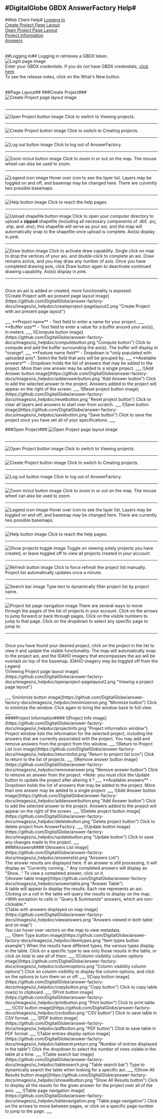 #DigitalGlobe GBDX AnswerFactory Help#
----------

#Web Client Help#
[Logging In](#logging-in) <br>
[Create Project Page Layout](#create-project) <br>
[Open Project Page Layout](#open-project) <br>
[Project Information](#project-information) <br>
[Answers](#answers) <br>
<br><br>
##Logging In##
Logging in retrieves a GBDX token. <br>
![Login page image](https://github.com/DigitalGlobe/answer-factory-docs/images/ui_helpdoc/loginbox.png "Login Box for login page") <br>
Enter your GBDX credentials. If you do not have GBDX credentials, [click here](https://gbdx.geobigdata.io/account/self_registration/). <br>
To see the release notes, click on the What's New button.
<br><br><br>
##Page Layout##
###Create Project###
![Create Project page layout image](https://github.com/DigitalGlobe/answer-factory-docs/images/ui_helpdoc/createproject-pagelayout.png "Create Project page layout") <br>
<br>
___
![Open Project button image](https://github.com/DigitalGlobe/answer-factory-docs/images/ui_helpdoc/openbutton.png "Open Project button") Click to switch to Viewing projects.
___
![Create Project button image](https://github.com/DigitalGlobe/answer-factory-docs/images/ui_helpdoc/createbutton.png "Create Project button") Click to switch to Creating projects.
___
![Log out button image](https://github.com/DigitalGlobe/answer-factory-docs/images/ui_helpdoc/logoutbutton.png "Log out button") Click to log out of AnswerFactory.
___
![Zoom in/out button image](https://github.com/DigitalGlobe/answer-factory-docs/images/ui_helpdoc/zoombuttons.png "Zoom In/Out buttons") Click to zoom in or out on the map. The mouse wheel can also be used to zoom.
___
![Legend icon image](https://github.com/DigitalGlobe/answer-factory-docs/images/ui_helpdoc/legendicon.png "Legend icon") Hover over icon to see the layer list. Layers may be toggled on and off, and basemap may be changed here. There are currently two possible basemaps.
___
![Help button image](https://github.com/DigitalGlobe/answer-factory-docs/images/ui_helpdoc/helpicon.png "Help icon") Click to reach the help pages.
___
![Upload shapefile button image](https://github.com/DigitalGlobe/answer-factory-docs/images/ui_helpdoc/uploadbutton.png "Upload shapefile button") Click to open your computer directory to upload a **zipped** shapefile (including all necessary components of .dbf, .prj, .shp, and .shx); this shapefile will serve as your aoi, and the map will automatically snap to the shapefile once upload is complete. Aoi(s) display in *pink*.
___
![Draw button image](https://github.com/DigitalGlobe/answer-factory-docs/images/ui_helpdoc/draw.png "Draw button") Click to activate draw capability. Single click on map to drop the vertices of your aoi, and double-click to complete an aoi. Draw remains active, and you may draw any number of aois. Once you have completed drawing aois, click Draw button again to deactivate continued drawing capability. Aoi(s) display in *pink*.
___
<br>
Once an aoi is added or created, more functionality is exposed. <br>
![Create Project with aoi present page layout image](https://github.com/DigitalGlobe/answer-factory-docs/images/ui_helpdoc/createproject-pagelayout2.png "Create Project with aoi present page layout") <br>
<br>
___
**Project name** - Text field to enter a name for your project.
___
**Buffer size** - Text field to enter a value for a buffer around your aoi(s), in meters.
___
![Compute button image](https://github.com/DigitalGlobe/answer-factory-docs/images/ui_helpdoc/computebutton.png "Compute button") Click to compute and add the buffer surrounding the aoi(s). The buffer will display in *orange*.
___
**Feature name field** - Dropdown is *only populated with uploaded aois*. Select the field that aois will be grouped by.
___
**Available answers** - Dropdown holds the list of answers that may be added to the project. More than one answer may be added to a single project.
___
![Add Answer button image](https://github.com/DigitalGlobe/answer-factory-docs/images/ui_helpdoc/addanswerbutton.png "Add Answer button") Click to add the selected answer to the project. Answers added to the project will appear on the right of the screen.
___
![Reset project button image](https://github.com/DigitalGlobe/answer-factory-docs/images/ui_helpdoc/resetbutton.png "Reset project button") Click to clear all layers and answers to start over from scratch.
___
![Save button image](https://github.com/DigitalGlobe/answer-factory-docs/images/ui_helpdoc/savebutton.png "Save button") Click to save the project once you have set all of your specifications.
___

###Open Project###
![Open Project page layout image](https://github.com/DigitalGlobe/answer-factory-docs/images/ui_helpdoc/openproject-pagelayout.png "Open Project page layout") <br>
<br>
___
![Open Project button image](https://github.com/DigitalGlobe/answer-factory-docs/images/ui_helpdoc/openbutton.png "Open Project button") Click to switch to Viewing projects.
___
![Create Project button image](https://github.com/DigitalGlobe/answer-factory-docs/images/ui_helpdoc/createbutton.png "Create Project button") Click to switch to Creating projects.
___
![Log out button image](https://github.com/DigitalGlobe/answer-factory-docs/images/ui_helpdoc/logoutbutton.png "Log out button") Click to log out of AnswerFactory.
___
![Zoom in/out button image](https://github.com/DigitalGlobe/answer-factory-docs/images/ui_helpdoc/zoombuttons.png "Zoom In/Out buttons") Click to zoom in or out on the map. The mouse wheel can also be used to zoom.
___
![Legend icon image](https://github.com/DigitalGlobe/answer-factory-docs/images/ui_helpdoc/legendicon.png "Legend icon") Hover over icon to see the layer list. Layers may be toggled on and off, and basemap may be changed here. There are currently two possible basemaps.
___
![Help button image](https://github.com/DigitalGlobe/answer-factory-docs/images/ui_helpdoc/helpicon.png "Help icon") Click to reach the help pages.
___
![Show projects toggle image](https://github.com/DigitalGlobe/answer-factory-docs/images/ui_helpdoc/myprojectstoggle.png "Show my projects toggle") Toggle on viewing solely projects you have created, or leave toggled off to view all projects created in *your account*.
___
![Refresh button image](https://github.com/DigitalGlobe/answer-factory-docs/images/ui_helpdoc/refreshbutton.png "Refresh button") Click to force refresh the project list manually. Project list automatically updates once a minute.
___
![Search bar image](https://github.com/DigitalGlobe/answer-factory-docs/images/ui_helpdoc/searchbar.png "Search Bar") Type text to dynamically filter project list by project name.
___
![Project list page navigation image](https://github.com/DigitalGlobe/answer-factory-docs/images/ui_helpdoc/pagenavigation.png "Project list page Navigation") There are several ways to move through the pages of the list of projects in your account. Click on the arrows to jump forward or back through pages. Click on the visible numbers to jump to that page. Click on the dropdown to select any specific page to jump to.
___
<br>
Once you have found your desired project, click on the project in the list to view it and update the visible functionality. The map will automatically snap to the project aoi, and the IDAHO imagery that encompasses the aoi will be overlaid on top of the basemap. IDAHO imagery may be toggled off from the Legend.
<br>
![Viewing Project page layout image](https://github.com/DigitalGlobe/answer-factory-docs/images/ui_helpdoc/openproject-pagelayout2.png "Viewing a project page layout") <br>
<br>
___
![minimize button image](https://github.com/DigitalGlobe/answer-factory-docs/images/ui_helpdoc/minimizeicon.png "Minimize button") Click to minimize the window. Click again to bring the window back to full view.
___
<br>
####Project Information####
![Project Info image](https://github.com/DigitalGlobe/answer-factory-docs/images/ui_helpdoc/projectinfo.png "Project information window")
<br>
Project window lists the information for the selected project, including the answers that are currently associated with the project. You may add and remove answers from the project from this window.
___
![Return to Project List icon image](https://github.com/DigitalGlobe/answer-factory-docs/images/ui_helpdoc/returntolist.png "Return to project list icon") Click to return to the list of projects.
___
![Remove answer button image](https://github.com/DigitalGlobe/answer-factory-docs/images/ui_helpdoc/removeanswer.png "Remove answer button") Click to remove an answer from the project. *Note: you must click the Update button to update the project after altering it.*
___
**Available answers** - Dropdown holds the list of answers that may be added to the project. More than one answer may be added to a single project.
___
![Add Answer button image](https://github.com/DigitalGlobe/answer-factory-docs/images/ui_helpdoc/addanswerbutton.png "Add Answer button") Click to add the selected answer to the project. Answers added to the project will appear on the right of the screen.
___
![Delete project button image](https://github.com/DigitalGlobe/answer-factory-docs/images/ui_helpdoc/deletebutton.png "Delete project button") Click to delete project from AnswerFactory.
___
![Update button image](https://github.com/DigitalGlobe/answer-factory-docs/images/ui_helpdoc/updatebutton.png "Update button") Click to save any changes made to the project.
___
<br>
####Answers####
![Answers List image](https://github.com/DigitalGlobe/answer-factory-docs/images/ui_helpdoc/answerslist.png "Answers List")
<br>
The answer results are displayed here. If an answer is still processing, it will display as "Currently running..." Any completed answers will display as "Show..." To view a completed answer, click on it.
<br>
![Answer table image](https://github.com/DigitalGlobe/answer-factory-docs/images/ui_helpdoc/answertable.png "Answer Table")
<br>
A table will appear to display the results. Each row represents an aoi. Clicking on a cell in the table will query the results to display on the map. *With exception to cells in "Query & Summarize" answers, which are non-clickable.*
<br>
![Table with answers displayed on map image](https://github.com/DigitalGlobe/answer-factory-docs/images/ui_helpdoc/viewanswers.png "Answers viewed in both table and on map")
<br>
You can hover over vectors on the map to view metadata.
<br>
___
![Item Type button image](https://github.com/DigitalGlobe/answer-factory-docs/images/ui_helpdoc/itemtypes.png "Item types button example") When the results have different types, the various types display in the table. Click on a specific type to see only those results in the table, or click on total to see all of them.
___
![Column visibility column options image](https://github.com/DigitalGlobe/answer-factory-docs/images/ui_helpdoc/columnoptions.png "Column visibility column options") Click on column visibility to display the column options, and click on the options to turn them on or off.
___
![Copy button image](https://github.com/DigitalGlobe/answer-factory-docs/images/ui_helpdoc/copybutton.png "Copy button") Click to copy table row(s) to clipboard.
___
![Print button image](https://github.com/DigitalGlobe/answer-factory-docs/images/ui_helpdoc/printbutton.png "Print button") Click to print table.
___
![CSV button image](https://github.com/DigitalGlobe/answer-factory-docs/images/ui_helpdoc/csvbutton.png "CSV button") Click to save table in CSV format.
___
![PDF button image](https://github.com/DigitalGlobe/answer-factory-docs/images/ui_helpdoc/pdfbutton.png "PDF button") Click to save table in PDF format.
___
![Table entries display option image](https://github.com/DigitalGlobe/answer-factory-docs/images/ui_helpdoc/tableentryreturn.png "Number of entries displayed in the table") Click the dropdown to select the number of rows visible in the table at a time.
___
![Table search bar image](https://github.com/DigitalGlobe/answer-factory-docs/images/ui_helpdoc/tablesearch.png "Table search bar") Type to dynamically search the table when looking for a specific aoi.
___
![Show All Results button image](https://github.com/DigitalGlobe/answer-factory-docs/images/ui_helpdoc/showallbutton.png "Show All Results button") Click to display all the results for the given answer for the project over all of the aois.
___
![Table page navigation image](https://github.com/DigitalGlobe/answer-factory-docs/images/ui_helpdoc/tablenavigation.png "Table page navigation") Click on the arrows to move between pages, or click on a specific page number to jump to the page.
___
<br><br><br>
